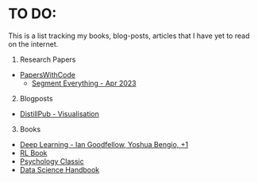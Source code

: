 # TO DO: 


This is a list tracking my books, blog-posts, articles that I have yet to read on the internet.

1. Research Papers
  + [PapersWithCode](https://www.paperswithcode.com)
    * [Segment Everything - Apr 2023](https://paperswithcode.com/paper/segment-everything-everywhere-all-at-once)
  
2. Blogposts  
  + [DistillPub - Visualisation](https://distill.pub/)
 
 3. Books
  + [Deep Learning - Ian Goodfellow, Yoshua Bengio, +1](https://www.deeplearningbook.org/)
  + [RL Book](http://incompleteideas.net/book/RLbook2020.pdf)
  + [Psychology Classic](http://psychclassics.yorku.ca/James/Principles/index.html)
  + [Data Science Handbook](https://jakevdp.github.io/PythonDataScienceHandbook/)
